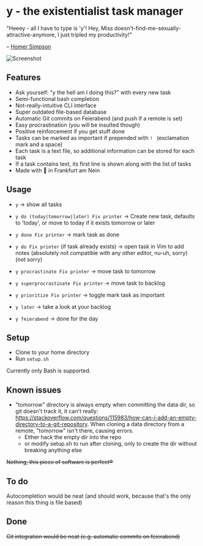 # y - the existentialist task manager

"Heeey - all I have to type is 'y'! Hey, Miss doesn't-find-me-sexually-attractive-anymore, I just tripled my productivity!"

– [Homer Simpson](https://youtu.be/R_rF4kcqLkI?t=1m50s)

![Screenshot](https://i.imgur.com/HjUO133.png)

## Features
+ Ask yourself: "y the hell am I doing this?" with every new task
+ Semi-functional bash completion
+ Not-really-intuitive CLI interface
+ Super outdated file-based database
+ Automatic Git commits on Feierabend (and push if a remote is set)
+ Easy procrastination (you will be insulted though)
+ Positive reinforcement if you get stuff done
+ Tasks can be marked as important if prepended with `! ` (exclamation mark and a space)
+ Each task is a text file, so additional information can be stored for each task
+ If a task contains text, its first line is shown along with the list of tasks
+ Made with 😤 in Frankfurt am Nein

## Usage
+ `y` -> show all tasks
+ `y do (today|tomorrow|later) Fix printer` -> Create new task, defaults to 'today', or move to today if it exists tomorrow or later
+ `y done Fix printer` -> mark task as done
+ `y do Fix printer` (if task already exists) -> open task in Vim to add notes (absolutely not compatible with any other editor, nu-uh, sorry) (not sorry)
+ `y procrastinate Fix printer` -> move task to tomorrow
+ `y superprocrastinate Fix printer` -> move task to backlog
+ `y prioritize Fix printer` -> toggle mark task as important
	
+ `y later` -> take a look at your backlog
+ `y feierabend` -> done for the day

## Setup
+ Clone to your home directory
+ Run `setup.sh`

Currently only Bash is supported.

## Known issues
+ "tomorrow" directory is always empty when committing the data dir, so git doesn't track it, it can't really: https://stackoverflow.com/questions/115983/how-can-i-add-an-empty-directory-to-a-git-repository. When cloning a data directory from a remote, "tomorrow" isn't there, causing errors.
  + Either hack the empty dir into the repo
  + or modify setup.sh to run after cloning, only to create the dir without breaking anything else

~~Nothing, this piece of software is perfect®~~

## To do

Autocompletion would be neat (and should work, because that's the only reason this thing is file based)

## Done
~~Git integration would be neat (e.g. automatic commits on feierabend)~~
